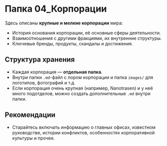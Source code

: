 # Папка 04_Корпорации

Здесь описаны **крупные и мелкие корпорации** мира:
- История основания корпорации, её основные сферы деятельности.
- Взаимоотношения с другими фракциями, их внутренние структуры.
- Ключевые бренды, продукты, скандалы и достижения.

## Структура хранения

- Каждая корпорация — **отдельная папка**.
- Внутри папки `.md`-файл с лором корпорации и папка `images/` для логотипов, фотографий и т.д.
- Если корпорация очень крупная (например, Nanotrasen) и у неё много подотделов, можно создать дополнительные `.md` внутри папки.

## Рекомендации
- Старайтесь включать информацию о главных офисах, известном руководстве, истории конфликтов, особенностях корпоративной культуры и прочее.
